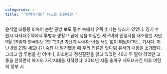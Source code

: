 ```yaml
---
categories: i
title: "‘반짝거리는’ 뉴스를 원한다면 "
---
```

윤석열 대통령 비속어 논란 공방 보도 홍수 속에서 유독 빛나는 뉴스가 있었다. 경기 수원시 다세대주택에서 투병과 생활고 끝에 생을 마감한 세모녀의 인생사를 재조명한 지난 9월 29일자 한국일보 1면 “20년 가난과 싸우다 아플 새도 없이 떠났다”라는 기사다. 지난 8월 21일 세모녀가 숨진 채 발견됐을 때 우리 언론은 앞다퉈 유서의 내용을 소개했다. 그리고 암 투병을 한 어머니, 희소병과 정신질환을 앓고 있었던 40대 두 딸이 겪었던 고통을 전하면서 복지의 사각지대를 지적했다. 2014년 서울 송파구 세모녀사건 이후 여전히 정부 시